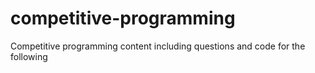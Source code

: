 # competitive-programming
Competitive programming content including questions and code for the following
